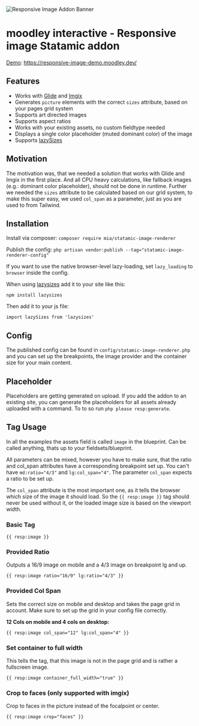 ![Responsive Image Addon Banner](https://raw.githubusercontent.com/moodley-interactive/statamic-responsive-image/dev/responsive.gif)

# moodley interactive - Responsive image Statamic addon

[Demo](https://responsive-image-demo.moodley.dev/): https://responsive-image-demo.moodley.dev/

## Features

- Works with [Glide](https://glide.thephpleague.com/) and [Imgix](https://www.imgix.com/)
- Generates `picture` elements with the correct `sizes` attribute, based on your pages grid system
- Supports art directed images
- Supports aspect ratios
- Works with your existing assets, no custom fieldtype needed
- Displays a single color placeholder (muted dominant color) of the image
- Supports [lazySizes](https://github.com/aFarkas/lazysizes)

## Motivation

The motivation was, that we needed a solution that works with Glide and Imgix in the first place. And all CPU heavy calculations, like fallback images (e.g.: dominant color placeholder), should not be done in runtime. Further we needed the `sizes` attribute to be calculated based on our grid system, to make this super easy, we used `col_span` as a parameter, just as you are used to from Tailwind.

## Installation

Install via composer:
`composer require mia/statamic-image-renderer`

Publish the config:
`php artisan vendor:publish --tag="statamic-image-renderer-config"`

If you want to use the native browser-level lazy-loading, set `lazy_loading` to `browser` inside the config.

When using [lazysizes](https://github.com/aFarkas/lazysizes) add it to your site like this:
```
npm install lazysizes
```

Then add it to your js file:

```
import lazySizes from 'lazysizes'
```

## Config

The published config can be found in `config/statamic-image-renderer.php` and you can set up the breakpoints, the image provider and the container size for your main content.

## Placeholder

Placeholders are getting generated on upload. If you add the addon to an existing site, you can generate the placeholders for all assets already uploaded with a command. To to so run `php please resp:generate`.

## Tag Usage

In all the examples the assets field is called `image` in the blueprint. Can be called anything, thats up to your fieldsets/blueprint.

All parameters can be mixed, however you have to make sure, that the ratio and col_span attributes have a corresponding breakpoint set up. You can't have `md:ratio="4/3"` and `lg:col_span="4"`. The parameter `col_span` expects a ratio to be set up.

The `col_span` attribute is the most important one, as it tells the browser which size of the image it should load. So the `{{ resp:image }}` tag should never be used without it, or the loaded image size is based on the viewport width.

### Basic Tag

```
{{ resp:image }}
```

### Provided Ratio

Outputs a 16/9 image on mobile and a 4/3 image on breakpoint lg and up.
```
{{ resp:image ratio="16/9" lg:ratio="4/3" }}
```

### Provided Col Span

Sets the correct size on mobile and desktop and takes the page grid in account. Make sure to set up the grid in your config file correctly.

**12 Cols on mobile and 4 cols on desktop:**
```
{{ resp:image col_span="12" lg:col_span="4" }}
```

### Set container to full width

This tells the tag, that this image is not in the page grid and is rather a fullscreen image.

```
{{ resp:image container_full_width="true" }}
```
### Crop to faces (only supported with imgix)

Crop to faces in the picture instead of the focalpoint or center.

```
{{ resp:image crop="faces" }}
```

